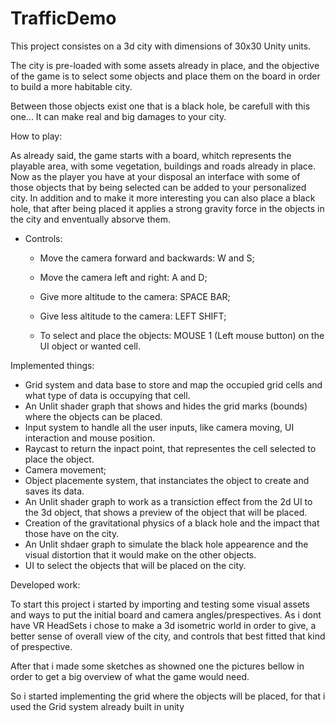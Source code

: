 # TrafficDemo

This project consistes on a 3d city with dimensions of 30x30 Unity units.

The city is pre-loaded with some assets already in place, and the objective of the game is to select some objects and place them on the board in order to build a more habitable city.

Between those objects exist one that is a black hole, be carefull with this one... It can make real and big damages to your city.

How to play:

As already said, the game starts with a board, whitch represents the playable area, with some vegetation, buildings and roads already in place.
Now as the player you have at your disposal an interface with some of those objects that by being selected can be added to your personalized city.
In addition and to make it more interesting you can also place a black hole, that after being placed it applies a strong gravity force in the objects in the city and enventually absorve them.

- Controls:
    - Move the camera forward and backwards: W and S;
    - Move the camera left and right: A and D;
    - Give more altitude to the camera: SPACE BAR;
    - Give less altitude to the camera: LEFT SHIFT;
 
    - To select and place the objects: MOUSE 1 (Left mouse button) on the UI object or wanted cell.
 
Implemented things:
  - Grid system and data base to store and map the occupied grid cells and what type of data is occupying that cell.
  - An Unlit shader graph that shows and hides the grid marks (bounds) where the objects can be placed.
  - Input system to handle all the user inputs, like camera moving, UI interaction and mouse position.
  - Raycast to return the inpact point, that representes the cell selected to place the object.
  - Camera movement;
  - Object placemente system, that instanciates the object to create and saves its data.
  - An Unlit shader graph to work as a transiction effect from the 2d UI to the 3d object, that shows a preview of the object that will be placed.
  - Creation of the gravitational physics of a black hole and the impact that those have on the city.
  - An Unlit shdaer graph to simulate the black hole appearence and the visual distortion that it would make on the other objects.
  - UI to select the objects that will be placed on the city.

  Developed work:

  To start this project i started by importing and testing some visual assets and ways to put the initial board and camera angles/prespectives.
  As i dont have VR HeadSets i chose to make a 3d isometric world in order to give, a better sense of overall view of the city, and controls that best fitted that kind of prespective.

  After that i made some sketches as showned one the pictures bellow in order to get a big overview of what the game would need.


So i started implementing the grid where the objects will be placed, for that i used the Grid system already built in unity 
  
  
